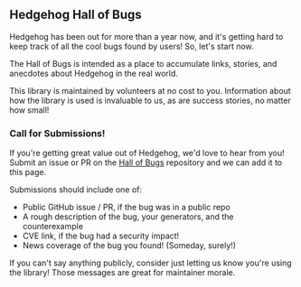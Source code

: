 ## Hedgehog Hall of Bugs

Hedgehog has been out for more than a year now, and it's getting
hard to keep track of all the cool bugs found by users! So, let's
start now.

The Hall of Bugs is intended as a place to accumulate links,
stories, and anecdotes about Hedgehog in the real world. 

This library is maintained by volunteers at no cost to you.
Information about how the library is used is invaluable to us, as
are success stories, no matter how small!

### Call for Submissions!

If you're getting great value out of Hedgehog, we'd love to hear
from you! Submit an issue or PR on the
[Hall of Bugs](https://github.com/hedgehogqa/hallofbugs)
repository and we can add it to this page.

Submissions should include one of:

- Public GitHub issue / PR, if the bug was in a public repo
- A rough description of the bug, your generators, and the counterexample
- CVE link, if the bug had a security impact!
- News coverage of the bug you found! (Someday, surely!)

If you can't say anything publicly, consider just letting us know
you're using the library! Those messages are great for maintainer
morale.
